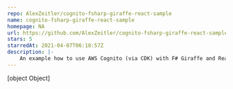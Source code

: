 ```yaml
---
repo: AlexZeitler/cognito-fsharp-giraffe-react-sample
name: cognito-fsharp-giraffe-react-sample
homepage: NA
url: https://github.com/AlexZeitler/cognito-fsharp-giraffe-react-sample
stars: 5
starredAt: 2021-04-07T06:18:57Z
description: |-
    An example how to use AWS Cognito (via CDK) with F# Giraffe and React
---
```


[object Object]
